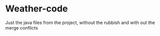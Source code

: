 # Weather-code
Just the java files from the project, without the rubbish and with out the merge conflicts
